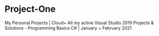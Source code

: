 # Project-One
My Personal Projects | Cloud+
All my active Visual Studio 2019 Projects & Solutions - Programming Basics C# | January + February 2021
